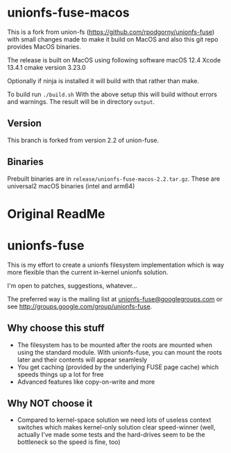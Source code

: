 unionfs-fuse-macos
==================

This is a fork from union-fs (https://github.com/rpodgorny/unionfs-fuse) with small changes made to make it build
on MacOS and also this git repo provides MacOS binaries.

The release is built on MacOS using following software
macOS 12.4
Xcode 13.4.1
cmake version 3.23.0

Optionally if ninja is installed it will build with that rather than make.

To build run `./build.sh`
With the above setup this will build without errors and warnings. The result will be in directory `output`.

Version
-------

This branch is forked from version 2.2 of union-fuse.

Binaries
--------

Prebuilt binaries are in `release/unionfs-fuse-macos-2.2.tar.gz`. These are universal2 macOS binaries (intel and arm64)


Original ReadMe
===============

unionfs-fuse
============

This is my effort to create a unionfs filesystem implementation which is way more
flexible than the current in-kernel unionfs solution.

I'm open to patches, suggestions, whatever...

The preferred way is the mailing list at unionfs-fuse@googlegroups.com
or see http://groups.google.com/group/unionfs-fuse.

Why choose this stuff
---------------------

* The filesystem has to be mounted after the roots are mounted when using the standard module. With unionfs-fuse, you can mount the roots later and their contents will appear seamlesly
* You get caching (provided by the underlying FUSE page cache) which speeds things up a lot for free
* Advanced features like copy-on-write and more

Why NOT choose it
-----------------

* Compared to kernel-space solution we need lots of useless context switches which makes kernel-only solution clear speed-winner (well, actually I've made some tests and the hard-drives seem to be the bottleneck so the speed is fine, too)
